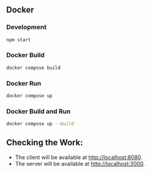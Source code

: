 ## Docker

### Development
```bash
npm start
```

### Docker Build
```bash
docker compose build
```

### Docker Run
```bash
docker compose up
```

### Docker Build and Run
```bash
docker compose up --build
```

## Checking the Work:

- The client will be available at [http://localhost:8080](http://localhost:8080).
- The server will be available at [http://localhost:3000](http://localhost:3000).

